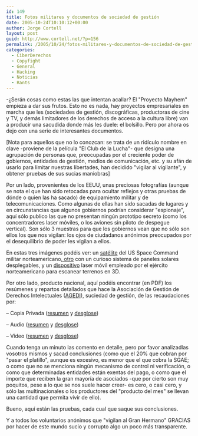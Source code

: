 ```yaml
---
id: 149
title: Fotos militares y documentos de sociedad de gestión
date: 2005-10-24T10:10:12+00:00
author: Jorge Cortell
layout: post
guid: http://www.cortell.net/?p=156
permalink: /2005/10/24/fotos-militares-y-documentos-de-sociedad-de-gestion/
categories:
  - CiberDerechos
  - Copyfight
  - General
  - Hacking
  - Noticias
  - Rants
---
```

-¿Serán cosas como estas las que intentan acallar? El "Proyecto Mayhem" empieza a dar sus frutos. Esto no es nada, hay proyectos empresariales en marcha que les (sociedades de gestión, discográficas, productoras de cine y TV, y demás limitadores de los derechos de acceso a la cultura libre) van a producir una sacudida donde más les duele: el bolsillo. Pero por ahora os dejo con una serie de interesantes documentos.

[Nota para aquellos que no lo conozcan: se trata de un ridí­culo nombre en clave -proviene de la pelí­cula "El Club de la Lucha"- que designa una agrupación de personas que, preocupadas por el creciente poder de gobiernos, entidades de gestión, medios de comunicación, etc. y su afán de usarlo para limitar nuestras libertades, han decidido "vigilar al vigilante", y obtener pruebas de sus sucias maniobras]

Por un lado, provenientes de los EEUU, unas preciosas fotografí­as (aunque se nota el que han sido retocadas para ocultar reflejos y otras pruebas de dónde o quien las ha sacado) de equipamiento militar y de telecomunicaciones. Como algunas de ellas han sido sacadas de lugares y en circunstancias que algunos gobiernos podrí­an considerar "espionaje", aquí­ sólo publico las que no presentan ningún prototipo secreto (como los concentradores laser móviles, o los aviones sin piloto de despegue vertical). Son sólo 3 muestras para que los gobiernos vean que no sólo son ellos los que nos vigilan: los ojos de ciudadanos anónimos preocupados por el desequilibrio de poder les vigilan a ellos.

En estas tres imágenes podéis ver: un [satélite](http://static.flickr.com/29/55519933_9877bcbdfa.jpg?v=0) del US Space Command militar norteamericano[, otro](http://static.flickr.com/25/55519938_680d5a4b21.jpg?v=0) con un curioso sistema de paneles solares desplegables, y un [dispositivo](http://static.flickr.com/25/55519928_29054dd835.jpg?v=0) laser móvil empleado por el ejército norteamericano para escanear terrenos en 3D.

Por otro lado, producto nacional, aquí­ podéis encontrar (en PDF) los resúmenes y repartos detallados que hace la Asociación de Gestión de Derechos Intelectuales ([AGEDI](http://www.agedi.es)), suciedad de gestión, de las recaudaciones por:

– Copia Privada ([resumen](http://homepage.mac.com/jorgecortell/docs/pruebas/resumencopiaprivsept2005.pdf) y [desglose](http://homepage.mac.com/jorgecortell/docs/pruebas/repartocopiaprivsept2005.pdf))
  
– Audio ([resumen](http://homepage.mac.com/jorgecortell/docs/pruebas/resumenaudiosept2005.pdf) y [desglose](http://homepage.mac.com/jorgecortell/docs/pruebas/repartoaudiosept2005.pdf))
  
– Ví­deo ([resumen](http://homepage.mac.com/jorgecortell/docs/pruebas/resumenvideosept2005.pdf) y [desglose](http://homepage.mac.com/jorgecortell/docs/pruebas/repartovideosept2005.pdf))

Cuando tenga un minuto las comento en detalle, pero por favor analizadlas vosotros mismos y sacad conclusiones (como que el 20% que cobran por "pasar el platillo", aunque es excesivo, es menor que el que cobra la SGAE; o como que no se menciona ningún mecanismo de control ni verificación, o como que determinadas entidades están exentas del pago, o como que el importe que reciben la gran mayorí­a de asociados -que por cierto son muy poquitos, pese a lo que se nos suele hacer creer- es cero, o casi cero, y sólo las multinacionales o los productores del "producto del mes" se llevan una cantidad que permita vivir de ello).

Bueno, aquí­ están las pruebas, cada cual que saque sus conclusiones.

Y a todos los voluntarios anónimos que "vigilan al Gran Hermano" GRACIAS por hacer de este mundo sucio y corrupto algo un poco más transparente.